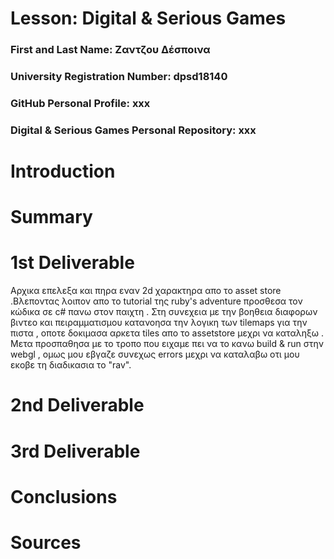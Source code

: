 # Lesson: Digital & Serious Games

### First and Last Name: Ζαντζου Δέσποινα 
### University Registration Number: dpsd18140
### GitHub Personal Profile: xxx
### Digital & Serious Games Personal Repository: xxx

# Introduction


# Summary


# 1st Deliverable 
Αρχικα επελεξα και πηρα εναν 2d χαρακτηρα απο το asset store .Βλεποντας λοιπον απο το tutorial της ruby's adventure προσθεσα τον κώδικα σε c# πανω στον παιχτη .
Στη συνεχεια με την βοηθεια διαφορων βιντεο και πειραμματισμου κατανοησα την λογικη των tilemaps για την πιστα , οποτε δοκιμασα αρκετα tiles  απο το assetstore μεχρι να καταληξω . Μετα προσπαθησα με το τροπο που ειχαμε πει να το κανω build & run στην webgl , ομως μου εβγαζε συνεχως errors μεχρι να καταλαβω οτι μου εκοβε τη διαδικασια το "rav".



# 2nd Deliverable


# 3rd Deliverable 


# Conclusions


# Sources
